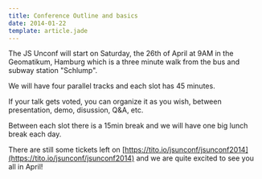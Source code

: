 ```yaml
---
title: Conference Outline and basics
date: 2014-01-22
template: article.jade
---
```


The JS Unconf will start on Saturday, the 26th of April at 9AM in the
Geomatikum, Hamburg which is a three minute walk from the bus and subway
station "Schlump".

We will have four parallel tracks and each slot has 45 minutes.

If your talk gets voted, you can organize it as you wish, between
presentation, demo, disussion, Q&A, etc.

Between each slot there is a 15min break and we will have one big lunch
break each day.

There are still some tickets left on
[https://tito.io/jsunconf/jsunconf2014](https://tito.io/jsunconf/jsunconf2014) and
we are quite excited to see you all in April!
